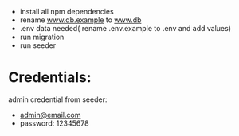 - install all npm dependencies
- rename www.db.example to www.db
- .env data needed( rename .env.example to .env and add values)
- run migration
- run seeder

# Credentials:
 admin credential from seeder: 
- admin@email.com
- password: 12345678
